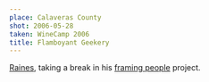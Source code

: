 ```yaml
---
place: Calaveras County
shot: 2006-05-28
taken: WineCamp 2006
title: Flamboyant Geekery
---
```


[Raines](http://www.raines.com/), taking a break in his [framing people](http://flickr.com/photos/rainesc/sets/72157594147796432/) project.
